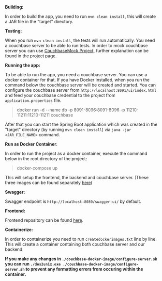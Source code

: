 **Building:**

In order to build the app, you need to run `mvn clean install`, this will create a JAR file in the "target" directory.

**Testing:**

When you run `mvn clean install`, the tests will run automatically. You need a couchbase server to be able to run tests. In order to mock couchbase server you can use [CouchbaseMock Project](https://github.com/couchbase/CouchbaseMock), further explanation can be found in the project page.

**Running the app:**

To be able to run the app, you need a couchbase server. You can use a docker container for that. If you have Docker installed, when you run the command below the couchbase server will be created and started. You can configure the couchbase server from `http://localhost:8091/ui/index.html` and feed your couchbase credential to the project from `application.properties` file.

>docker run -d --name db -p 8091-8096:8091-8096 -p 11210-11211:11210-11211 couchbase

After that you can start the Spring Boot application which was created in the "target" directory (by running `mvn clean install`) via `java -jar <JAR_FILE_NAME>` command.

**Run as Docker Container:**

In order to run the project as a docker container, execute the command below in the root directory of the project:

>docker-compose up

This will setup the frontend, the backend and couchbase server. (These three images can be found separately [here](https://hub.docker.com/u/noxob))

**Swagger:**

Swagger endpoint is `http://localhost:8080/swagger-ui/` by default.

**Frontend:**

Frontend repository can be found [here](https://github.com/Noxob/couchbase-demo-todoapp-ui).

**Containerize:**

In order to containerize you need to run `createdockerimages.txt` line by line. This will create a container containing both couchbase server and our backend.

**If you make any changes in `./couchbase-docker-image/configure-server.sh` you can run `./dos2unix.exe ./couchbase-docker-image/configure-server.sh` to prevent any formatting errors from occuring within the container.**
